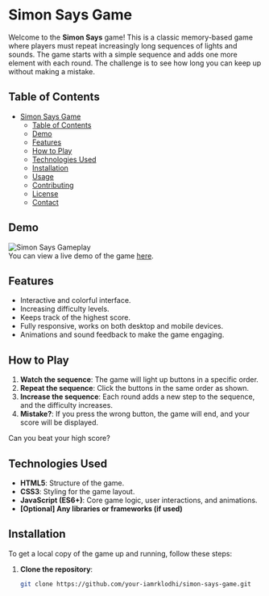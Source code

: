 # Simon Says Game

Welcome to the **Simon Says** game! This is a classic memory-based game where players must repeat increasingly long sequences of lights and sounds. The game starts with a simple sequence and adds one more element with each round. The challenge is to see how long you can keep up without making a mistake.

## Table of Contents

- [Simon Says Game](#simon-says-game)
  - [Table of Contents](#table-of-contents)
  - [Demo](#demo)
  - [Features](#features)
  - [How to Play](#how-to-play)
  - [Technologies Used](#technologies-used)
  - [Installation](#installation)
  - [Usage](#usage)
  - [Contributing](#contributing)
  - [License](#license)
  - [Contact](#contact)

## Demo

![Simon Says Gameplay](link-to-demo-image-or-gif)  
You can view a live demo of the game [here](https://your-deployed-site-link).

## Features

- Interactive and colorful interface.
- Increasing difficulty levels.
- Keeps track of the highest score.
- Fully responsive, works on both desktop and mobile devices.
- Animations and sound feedback to make the game engaging.

## How to Play

1. **Watch the sequence**: The game will light up buttons in a specific order.
2. **Repeat the sequence**: Click the buttons in the same order as shown.
3. **Increase the sequence**: Each round adds a new step to the sequence, and the difficulty increases.
4. **Mistake?**: If you press the wrong button, the game will end, and your score will be displayed.

Can you beat your high score?

## Technologies Used

- **HTML5**: Structure of the game.
- **CSS3**: Styling for the game layout.
- **JavaScript (ES6+)**: Core game logic, user interactions, and animations.
- **[Optional] Any libraries or frameworks (if used)**

## Installation

To get a local copy of the game up and running, follow these steps:

1. **Clone the repository**:
   ```bash
   git clone https://github.com/your-iamrklodhi/simon-says-game.git
